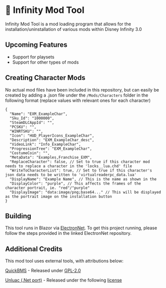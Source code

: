 # :wrench: Infinity Mod Tool

Infinity Mod Tool is a mod loading program that allows for the installation/uninstallation of various mods within Disney Infinity 3.0

## Upcoming Features

- Support for playsets
- Support for other types of mods

## Creating Character Mods

No actual mod files have been included in this repository, but can easily be created by adding a .json file under the `/Mods/Characters` folder in the following format (replace values with relevant ones for each character)

```
{
  "Name": "EXM_ExampleChar",
  "Sku_Id": "1000000",
  "SteamDLCAppId": "",
  "PCSKU": "",
  "WINRTSKU": "",
  "Icon": "HUD_PlayerIcons_ExampleChar",
  "Description": "EXM_ExampleChar_desc",
  "VideoLink": "Info_ExampleChar",
  "ProgressionTree": "EXM_ExampleChar",
  "CostumeCoin": "",
  "MetaData": "Examples,Franchise_EXM",
  "ReplaceCharacter": false, // Set to true if this character mod needs to replace a character in the 'locks__lua.chd' file
  "WriteToCharacterList": true, // Set to true if this character's json data needs to be written to 'virtualreaderpc_data.lua'
  "DisplayName": "Example Name", // This is the name as shown in the 
  "DisplayColor": "purple", // This affects the frames of the character portrait, ie. "red"/"purple"
  "DisplayImage": "data:image/png;base64..." // This will be displayed as the portrait image on the installation button
}
```

## Building

This tool runs in Blazor via [ElectronNet](https://github.com/ElectronNET/Electro.NET). To get this project running, please follow the steps provided in the linked ElectronNet repository.

## Additional Credits
This mod tool uses external tools, with attributions below:

[QuickBMS](https://aluigi.altervista.org/quickbms.htm) - Released under [GPL-2.0](http://www.gnu.org/licenses/old-licenses/gpl-2.0.txt)

[Unluac (.Net port)](https://github.com/HansWessels/unluac) - Released under the following [license](https://github.com/dasorik/infinity-mod-tool/blob/master/InfinityModTool/Lib/UnluacNet/UnluacNet-LICENSE.txt)
